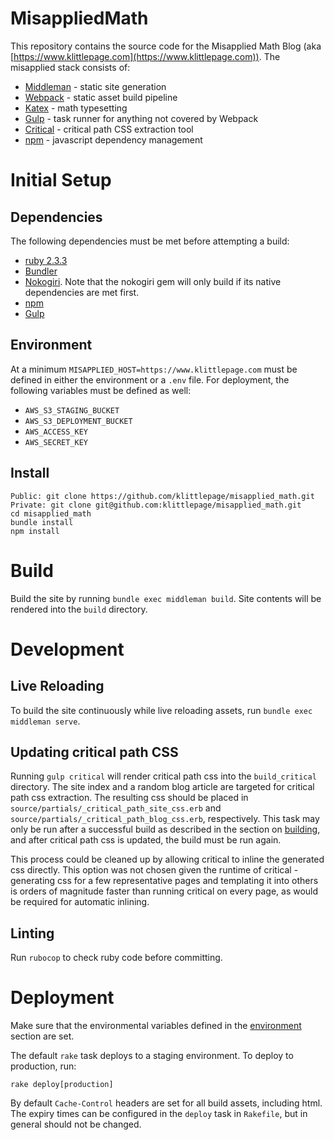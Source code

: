 # MisappliedMath

This repository contains the source code for the Misapplied Math Blog (aka [https://www.klittlepage.com](https://www.klittlepage.com)). The misapplied stack consists of:

* [Middleman](https://middlemanapp.com/) - static site generation
* [Webpack](https://webpack.github.io/) - static asset build pipeline
* [Katex](https://khan.github.io/KaTeX/) - math typesetting
* [Gulp](http://gulpjs.com/) - task runner for anything not covered by Webpack
* [Critical](https://github.com/addyosmani/critical) - critical path CSS extraction tool
* [npm](https://www.npmjs.com/) - javascript dependency management

# Initial Setup

## Dependencies

The following dependencies must be met before attempting a build:

* [ruby 2.3.3](https://www.ruby-lang.org)
* [Bundler](http://bundler.io/)
* [Nokogiri](http://www.nokogiri.org/tutorials/installing_nokogiri.html). Note that the nokogiri gem will only build if its native dependencies are met first.
* [npm](https://www.npmjs.com/)
* [Gulp](http://gulpjs.com/)

## Environment

At a minimum ```MISAPPLIED_HOST=https://www.klittlepage.com``` must be defined in either the environment or a ```.env``` file. For deployment, the following variables must be defined as well:

* ```AWS_S3_STAGING_BUCKET```
* ```AWS_S3_DEPLOYMENT_BUCKET```
* ```AWS_ACCESS_KEY```
* ```AWS_SECRET_KEY```

## Install

```
Public: git clone https://github.com/klittlepage/misapplied_math.git
Private: git clone git@github.com:klittlepage/misapplied_math.git
cd misapplied_math
bundle install
npm install
```

# Build

Build the site by running ```bundle exec middleman build```. Site contents will be rendered into the ```build``` directory.

# Development

## Live Reloading

To build the site continuously while live reloading assets, run ```bundle exec middleman serve```.

## Updating critical path CSS

Running ```gulp critical``` will render critical path css into the ```build_critical``` directory. The site index and a random blog article are targeted for critical path css extraction. The resulting css should be placed in ```source/partials/_critical_path_site_css.erb``` and ```source/partials/_critical_path_blog_css.erb```, respectively. This task may only be run after a successful build as described in the section on [building](#Building), and after critical path css is updated, the build must be run again. 

This process could be cleaned up by allowing critical to inline the generated css directly. This option was not chosen given the runtime of critical - generating css for a few representative pages and templating it into others is orders of magnitude faster than running critical on every page, as would be required for automatic inlining.

## Linting

Run ```rubocop``` to check ruby code before committing.

# Deployment

Make sure that the environmental variables defined in the [environment](#Environment) section are set.

The default ```rake``` task deploys to a staging environment. To deploy to production, run:

```rake deploy[production]```

By default ```Cache-Control``` headers are set for all build assets, including html. The expiry times can be configured in the ```deploy``` task in ```Rakefile```, but in general should not be changed.
